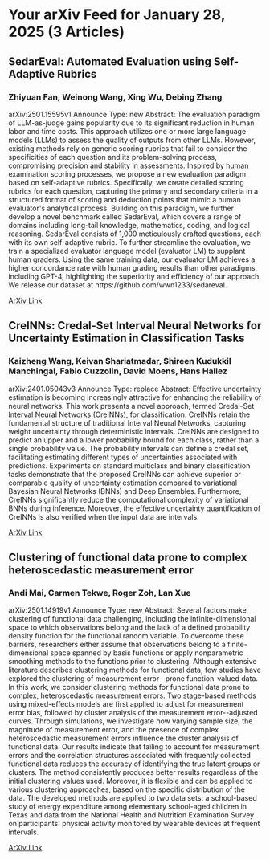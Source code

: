 <h1>Your arXiv Feed for January 28, 2025 (3 Articles)</h1>
<h2>SedarEval: Automated Evaluation using Self-Adaptive Rubrics</h2>
<h3>Zhiyuan Fan, Weinong Wang, Xing Wu, Debing Zhang</h3>
<p>arXiv:2501.15595v1 Announce Type: new 
Abstract: The evaluation paradigm of LLM-as-judge gains popularity due to its significant reduction in human labor and time costs. This approach utilizes one or more large language models (LLMs) to assess the quality of outputs from other LLMs. However, existing methods rely on generic scoring rubrics that fail to consider the specificities of each question and its problem-solving process, compromising precision and stability in assessments. Inspired by human examination scoring processes, we propose a new evaluation paradigm based on self-adaptive rubrics. Specifically, we create detailed scoring rubrics for each question, capturing the primary and secondary criteria in a structured format of scoring and deduction points that mimic a human evaluator's analytical process. Building on this paradigm, we further develop a novel benchmark called SedarEval, which covers a range of domains including long-tail knowledge, mathematics, coding, and logical reasoning. SedarEval consists of 1,000 meticulously crafted questions, each with its own self-adaptive rubric. To further streamline the evaluation, we train a specialized evaluator language model (evaluator LM) to supplant human graders. Using the same training data, our evaluator LM achieves a higher concordance rate with human grading results than other paradigms, including GPT-4, highlighting the superiority and efficiency of our approach. We release our dataset at https://github.com/wwn1233/sedareval.</p>
<a href='https://arxiv.org/abs/2501.15595'>ArXiv Link</a>

<h2>CreINNs: Credal-Set Interval Neural Networks for Uncertainty Estimation in Classification Tasks</h2>
<h3>Kaizheng Wang, Keivan Shariatmadar, Shireen Kudukkil Manchingal, Fabio Cuzzolin, David Moens, Hans Hallez</h3>
<p>arXiv:2401.05043v3 Announce Type: replace 
Abstract: Effective uncertainty estimation is becoming increasingly attractive for enhancing the reliability of neural networks. This work presents a novel approach, termed Credal-Set Interval Neural Networks (CreINNs), for classification. CreINNs retain the fundamental structure of traditional Interval Neural Networks, capturing weight uncertainty through deterministic intervals. CreINNs are designed to predict an upper and a lower probability bound for each class, rather than a single probability value. The probability intervals can define a credal set, facilitating estimating different types of uncertainties associated with predictions. Experiments on standard multiclass and binary classification tasks demonstrate that the proposed CreINNs can achieve superior or comparable quality of uncertainty estimation compared to variational Bayesian Neural Networks (BNNs) and Deep Ensembles. Furthermore, CreINNs significantly reduce the computational complexity of variational BNNs during inference. Moreover, the effective uncertainty quantification of CreINNs is also verified when the input data are intervals.</p>
<a href='https://arxiv.org/abs/2401.05043'>ArXiv Link</a>

<h2>Clustering of functional data prone to complex heteroscedastic measurement error</h2>
<h3>Andi Mai, Carmen Tekwe, Roger Zoh, Lan Xue</h3>
<p>arXiv:2501.14919v1 Announce Type: new 
Abstract: Several factors make clustering of functional data challenging, including the infinite-dimensional space to which observations belong and the lack of a defined probability density function for the functional random variable. To overcome these barriers, researchers either assume that observations belong to a finite-dimensional space spanned by basis functions or apply nonparametric smoothing methods to the functions prior to clustering. Although extensive literature describes clustering methods for functional data, few studies have explored the clustering of measurement error--prone function-valued data. In this work, we consider clustering methods for functional data prone to complex, heteroscedastic measurement errors. Two stage-based methods using mixed-effects models are first applied to adjust for measurement error bias, followed by cluster analysis of the measurement error--adjusted curves. Through simulations, we investigate how varying sample size, the magnitude of measurement error, and the presence of complex heteroscedastic measurement errors influence the cluster analysis of functional data. Our results indicate that failing to account for measurement errors and the correlation structures associated with frequently collected functional data reduces the accuracy of identifying the true latent groups or clusters. The method consistently produces better results regardless of the initial clustering values used. Moreover, it is flexible and can be applied to various clustering approaches, based on the specific distribution of the data. The developed methods are applied to two data sets: a school-based study of energy expenditure among elementary school-aged children in Texas and data from the National Health and Nutrition Examination Survey on participants' physical activity monitored by wearable devices at frequent intervals.</p>
<a href='https://arxiv.org/abs/2501.14919'>ArXiv Link</a>

